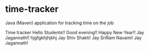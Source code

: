 # time-tracker
Java (Maven) application for tracking time on the job

Time tracker
Hello Students!!
Good evening!!
Happy New Year!!
Jay Jagannath!!
hjgfgkhjhjkhj
Jay Shiv Shakti!
Jay SriRam Navami!
Jay Jagannath!
